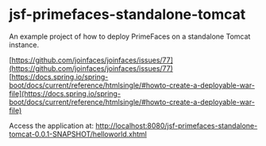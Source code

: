 # jsf-primefaces-standalone-tomcat

An example project of how to deploy PrimeFaces on a standalone Tomcat instance.

[https://github.com/joinfaces/joinfaces/issues/77](https://github.com/joinfaces/joinfaces/issues/77)
[https://docs.spring.io/spring-boot/docs/current/reference/htmlsingle/#howto-create-a-deployable-war-file](https://docs.spring.io/spring-boot/docs/current/reference/htmlsingle/#howto-create-a-deployable-war-file)

Access the application at: [http://localhost:8080/jsf-primefaces-standalone-tomcat-0.0.1-SNAPSHOT/helloworld.xhtml](http://localhost:8080/jsf-primefaces-standalone-tomcat-0.0.1-SNAPSHOT/helloworld.xhtml)
